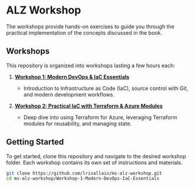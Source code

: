# ALZ Workshop

The workshops provide hands-on exercises to guide you through the practical implementation of the concepts discussed in the book.

## Workshops

This repository is organized into workshops lasting a few hours each:

1. **[Workshop 1: Modern DevOps & IaC Essentials](Workshop-1-Modern-DevOps-IaC-Essentials/README.md)**
    - Introduction to Infrastructure as Code (IaC), source control with Git, and modern development workflows.

2. **[Workshop 2: Practical IaC with Terraform & Azure Modules](Workshop-2-Practical-IaC-Terraform-Azure-Modules/README.md)**
    - Deep dive into using Terraform for Azure, leveraging Terraform modules for reusability, and managing state.

<!-- 3. **[Workshop 3: Azure DevOps Pipeline Implementation](./Workshop-3-Azure-DevOps-Pipeline-Implementation)**
    - Implementing CI/CD pipelines for automated testing and deployment of infrastructure code. -->

## Getting Started

To get started, clone this repository and navigate to the desired workshop folder. Each workshop contains its own set of instructions and materials.

```bash
git clone https://github.com/lrivallain/ms-alz-workshop.git
cd ms-alz-workshop/Workshop-1-Modern-DevOps-IaC-Essentials
```
